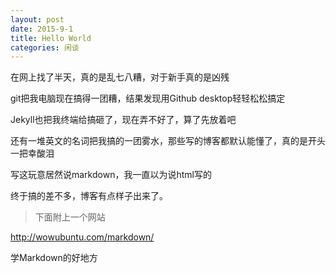 ```yaml
---
layout: post
date: 2015-9-1
title: Hello World
categories: 闲谈
---
```


在网上找了半天，真的是乱七八糟，对于新手真的是凶残

git把我电脑现在搞得一团糟，结果发现用Github desktop轻轻松松搞定

Jekyll也把我终端给搞砸了，现在弄不好了，算了先放着吧

还有一堆英文的名词把我搞的一团雾水，那些写的博客都默认能懂了，真的是开头一把幸酸泪

写这玩意居然说markdown，我一直以为说html写的

终于搞的差不多，博客有点样子出来了。

>下面附上一个网站

http://wowubuntu.com/markdown/

学Markdown的好地方